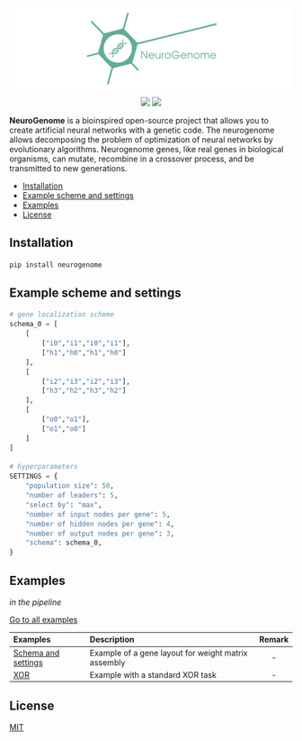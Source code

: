 <img src="https://raw.githubusercontent.com/Aiyyskhan/NeuroGenome/main/docs/NeuroGenome_1_1_white.jpeg" align="middle" width="1000"/>

<p align="center">
<img src="https://img.shields.io/badge/version-v0.1.4-blue.svg?style=flat&colorA=007D8A&colorB=E1523D">
<img src="https://img.shields.io/badge/license-MIT-brightgreen">
</p>

**NeuroGenome** is a bioinspired open-source project that allows you to create artificial neural networks with a genetic code.
The neurogenome allows decomposing the problem of optimization of neural networks by evolutionary algorithms.
Neurogenome genes, like real genes in biological organisms, can mutate, recombine in a crossover process, and be transmitted to new generations.

- [Installation](#installation)
- [Example scheme and settings](#example-scheme-and-settings)
- [Examples](#examples)
- [License](#license)

## Installation
```python
pip install neurogenome
```

## Example scheme and settings

```python
# gene localization scheme
schema_0 = [
	[
		["i0","i1","i0","i1"],
		["h1","h0","h1","h0"]
	],
	[
		["i2","i3","i2","i3"],
		["h3","h2","h3","h2"]
	],
	[
		["o0","o1"],
		["o1","o0"]
	]
]

# hyperparameters
SETTINGS = {
	"population size": 50,
	"number of leaders": 5,
	"select by": "max",
	"number of input nodes per gene": 5,
	"number of hidden nodes per gene": 4,
	"number of output nodes per gene": 3,
	"schema": schema_0,
}
```

## Examples

_in the pipeline_

[Go to all examples](https://github.com/Aiyyskhan/NeuroGenome/tree/main/examples)

| Examples | Description | Remark |
|:-|:-|:-:|
| [Schema and settings](https://github.com/Aiyyskhan/NeuroGenome/blob/main/examples/schema_settings.py)| Example of a gene layout for weight matrix assembly | - |
| [XOR](https://github.com/Aiyyskhan/NeuroGenome/blob/main/examples/xor.py)	| Example with a standard XOR task	| - |


## License

[MIT](https://opensource.org/licenses/MIT)